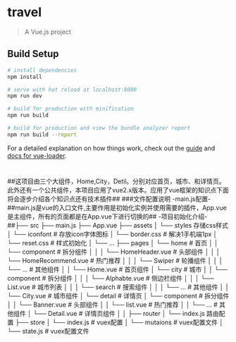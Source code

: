 # travel

> A Vue.js project

## Build Setup

``` bash
# install dependencies
npm install

# serve with hot reload at localhost:8080
npm run dev

# build for production with minification
npm run build

# build for production and view the bundle analyzer report
npm run build --report
```

For a detailed explanation on how things work, check out the [guide](http://vuejs-templates.github.io/webpack/) and [docs for vue-loader](http://vuejs.github.io/vue-loader).
#
  ##这项目由三个大组件，Home,City，Detil。分别对应首页，城市、和详情页。此外还有一个公共组件，本项目应用了vue2.x版本。应用了vue框架的知识点下面将会逐步介绍各个知识点还有技术插件##
###文件配置说明
-main.js配置-
##main.js是vue的入口文件,主要作用是初始化实例并使用需要的插件，App.vue是主组件，所有的页面都是在App.vue下进行切换的##
-项目初始化介绍-
##├── src
├── main.js
├── App.vue
├── assets
│		└── styles 存储css样式
│				└── iconfont   # 存放icon字体图标
│				└── border.css # 解决1手机端1px
│				└── reset.css  # 样式初始化
│				└── ...
├── pages
│	   └── home   # 首页
│	   │     └── component   # 拆分组件
│	   │	 │    └── HomeHeader.vue      # 头部组件
│	   │	 │    └── HomeRecommend.vue   # 热门推荐
│	   │	 │    └── Swiper  		      # 轮播组件
│	   │	 │    └── ...   			  # 其他组件
│	   │	 └── Home.vue   # 首页组件
│	   └── city   # 城市
│	   │     └── component   # 拆分组件
│	   │	 │    └── Alphabte.vue        # 侧边栏组件
│	   │	 │    └── List.vue   		  # 城市列表
│	   │	 │    └── search  		      # 搜索组件
│	   │	 │    └── ...   			  # 其他组件
│	   │	 └── City.vue   # 城市组件
│	   └── detail  # 详情页
│	        └── component   # 拆分组件
│	    	 │    └── Banner.vue    	  # 头部组件
│	    	 │    └── list.vue   		  # 热门推荐
│	    	 │    └── ...   			  # 其他组件
│	    	 └── Detail.vue   # 详情页组件
│
│
├── router
│		└── index.js 路由配置
├── store
│   └── index.js # vuex配置
│   └── mutaions # vuex配置文件
│   └── state.js # vuex配置文件

##